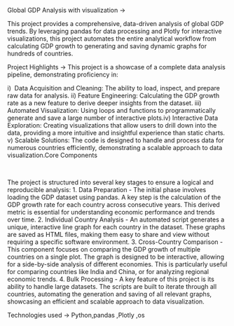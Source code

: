 Global GDP Analysis with visualization ->

​This project provides a comprehensive, data-driven analysis of global GDP trends. By leveraging pandas for data processing and Plotly for interactive visualizations, this project automates the entire analytical workflow from calculating GDP growth to generating and saving dynamic graphs for hundreds of countries.
​


Project Highlights ->
​This project is a showcase of a complete data analysis pipeline, demonstrating proficiency in:

i) ​ Data Acquisition and Cleaning: The ability to load, inspect, and prepare raw data for analysis.
​ii) Feature Engineering: Calculating the GDP growth rate as a new feature to derive deeper insights from the dataset.
​iii) Automated Visualization: Using loops and functions to programmatically generate and save a large number of interactive plots.
​iv)  Interactive Data Exploration: Creating visualizations that allow users to drill down into the data, providing a more intuitive and insightful experience than static charts.
​v)  Scalable Solutions: The code is designed to handle and process data for numerous countries efficiently, demonstrating a scalable approach to data visualization.
​Core Components

​

The project is structured into several key stages to ensure a logical and reproducible analysis:
​1. Data Preparation -
​The initial phase involves loading the GDP dataset using pandas. A key step is the calculation of the GDP growth rate for each country across consecutive years. This derived metric is essential for understanding economic performance and trends over time.
​2. Individual Country Analysis -
​An automated script generates a unique, interactive line graph for each country in the dataset. These graphs are saved as HTML files, making them easy to share and view without requiring a specific software environment.
​3. Cross-Country Comparison -
​This component focuses on comparing the GDP growth of multiple countries on a single plot. The graph is designed to be interactive, allowing for a side-by-side analysis of different economies. This is particularly useful for comparing countries like India and China, or for analyzing regional economic trends.
​4. Bulk Processing -
​A key feature of this project is its ability to handle large datasets. The scripts are built to iterate through all countries, automating the generation and saving of all relevant graphs, showcasing an efficient and scalable approach to data visualization.
​

Technologies used ->
​Python,pandas ,Plotly ,os 

